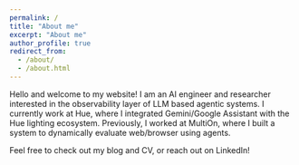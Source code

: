 ```yaml
---
permalink: /
title: "About me"
excerpt: "About me"
author_profile: true
redirect_from: 
  - /about/
  - /about.html
---
```

<!-- Google tag (gtag.js) -->
<script async src="https://www.googletagmanager.com/gtag/js?id=G-ZSMV5NQV3R"></script>
<script>
  window.dataLayer = window.dataLayer || [];
  function gtag(){dataLayer.push(arguments);}
  gtag('js', new Date());

  gtag('config', 'G-ZSMV5NQV3R');
</script>

 
Hello and welcome to my website! I am an AI engineer and researcher interested in the observability layer of LLM based agentic systems. I currently work at Hue, where I integrated Gemini/Google Assistant with the Hue lighting ecosystem. Previously, I worked at MultiOn, where I built a system to dynamically evaluate web/browser using agents.

Feel free to check out my blog and CV, or reach out on LinkedIn!

<!-- News
----- -->
